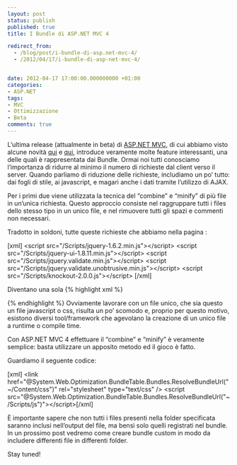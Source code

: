 ```yaml
---
layout: post
status: publish
published: true
title: I Bundle di ASP.NET MVC 4

redirect_from: 
  - /blog/post/i-bundle-di-asp.net-mvc-4/
  - /2012/04/17/i-bundle-di-asp-net-mvc-4/


date: 2012-04-17 17:00:00.000000000 +01:00
categories:
- ASP.NET
tags:
- MVC
- Ottimizzazione
- Beta
comments: true
---
```

L’ultima release (attualmente in beta) di <a title="ASP.NET MVC" href="http://tostring.it/tags/archive/mvc">ASP.NET MVC</a>, di cui abbiamo visto alcune novità <a title="What's new in Razor" href="http://tostring.it/blog/post/whats-new-in-razor-v2/" target="_blank">qui</a> e <a title="Il tilde in Razor" href="http://tostring.it/blog/post/whats-new-in-razor-v2/" target="_blank">qui</a>, introduce veramente molte feature interessanti, una delle quali è rappresentata dai Bundle.
Ormai noi tutti conosciamo l’importanza di ridurre al minimo il numero di richieste dal client verso il server. Quando parliamo di riduzione delle richieste, includiamo un po’ tutto: dai fogli di stile, ai javascript, e magari anche i dati tramite l’utilizzo di AJAX.

Per i primi due viene utilizzata la tecnica del “combine” e “minify” di più file in un’unica richiesta. Questo approccio consiste nel raggruppare tutti i files dello stesso tipo in un unico file, e nel rimuovere tutti gli spazi e commenti non necessari.

Tradotto in soldoni, tutte queste richieste che abbiamo nella pagina :

[xml]
&lt;script src=&quot;/Scripts/jquery-1.6.2.min.js&quot;&gt;&lt;/script&gt;
&lt;script src=&quot;/Scripts/jquery-ui-1.8.11.min.js&quot;&gt;&lt;/script&gt;
&lt;script src=&quot;/Scripts/jquery.validate.min.js&quot;&gt;&lt;/script&gt;
&lt;script src=&quot;/Scripts/jquery.validate.unobtrusive.min.js&quot;&gt;&lt;/script&gt;
&lt;script src=&quot;/Scripts/knockout-2.0.0.js&quot;&gt;&lt;/script&gt;
[/xml]

Diventano una sola
{% highlight xml %}
<script src="/Scripts/combined.js"></script>
{% endhighlight %}
Ovviamente lavorare con un file unico, che sia questo un file javascript o css, risulta un po’ scomodo e, proprio per questo motivo, esistono diversi tool/framework che agevolano la creazione di un unico file a runtime o compile time.

Con ASP.NET MVC 4 effettuare il “combine” e “minify” è veramente semplice: basta utilizzare un apposito metodo ed il gioco è fatto.

Guardiamo il seguente codice:

[xml]
&lt;link href=&quot;@System.Web.Optimization.BundleTable.Bundles.ResolveBundleUrl(&quot;~/Content/css&quot;)&quot; rel=&quot;stylesheet&quot; type=&quot;text/css&quot; /&gt;
&lt;script src=&quot;@System.Web.Optimization.BundleTable.Bundles.ResolveBundleUrl(&quot;~/Scripts/js&quot;)&quot;&gt;&lt;/script&gt;[/xml]

È importante sapere che non tutti i files presenti nella folder specificata saranno inclusi nell’output del file, ma bensì solo quelli registrati nel bundle. In un prossimo post vedremo come creare bundle custom in modo da includere differenti file in differenti folder.

Stay tuned!
